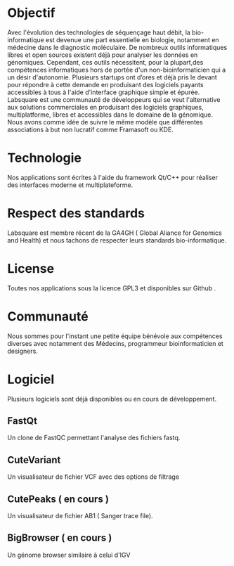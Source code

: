 # Objectif 
Avec l'évolution des technologies de séquençage haut débit, la bio-informatique est devenue une part essentielle en biologie, notamment en médecine dans le diagnostic moléculaire. De nombreux outils informatiques libres et open sources existent déjà pour analyser les 
données en génomiques. Cependant, ces outils nécessitent, pour la plupart,des compétences informatiques hors de portée d'un non-bioinformaticien qui a un désir d'autonomie.
Plusieurs startups ont d’ores et déjà pris le devant pour répondre à cette demande en produisant des logiciels payants accessibles à tous à l'aide d'interface graphique simple et épurée. 
Labsquare est une communauté de développeurs qui se veut l'alternative aux solutions commerciales en produisant des logiciels graphiques, multiplatforme, libres et accessibles dans le domaine de la génomique. Nous avons comme idée de suivre le même modèle que différentes associations à but non lucratif comme Framasoft ou KDE.

# Technologie
Nos applications sont écrites à l'aide du framework Qt/C++ pour réaliser des interfaces moderne et multiplateforme.

# Respect des standards
Labsquare est membre récent de la GA4GH ( Global Aliance for Genomics and Health) et nous tachons de respecter leurs standards bio-informatique.

# License
Toutes nos applications sous la licence GPL3 et disponibles sur Github .

# Communauté
Nous sommes pour l'instant une petite équipe bénévole aux compétences diverses avec notamment des Médecins, programmeur bioinformaticien et designers.

# Logiciel
Plusieurs logiciels sont déjà disponibles ou en cours de développement. 

## FastQt
Un clone de FastQC permettant l'analyse des fichiers fastq. 

## CuteVariant
Un visualisateur de fichier VCF avec des options de filtrage 

## CutePeaks ( en cours )
Un visualisateur de fichier AB1 ( Sanger trace file).

## BigBrowser ( en cours )
Un génome browser similaire à celui d'IGV
